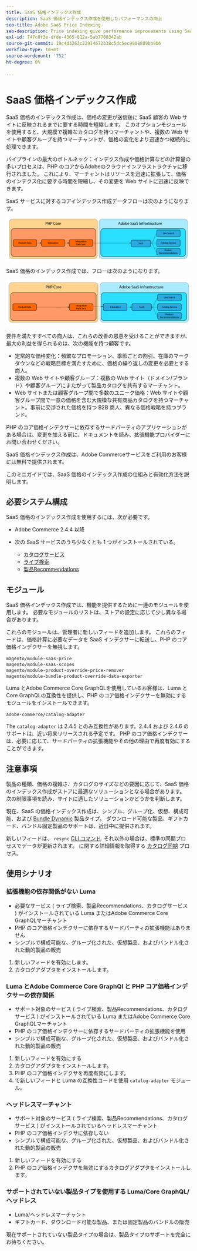```yaml
---
title: SaaS 価格インデックス作成
description: SaaS 価格インデックス作成を使用したパフォーマンスの向上
seo-title: Adobe SaaS Price Indexing
seo-description: Price indexing give performance improvements using SaaS infrastructure
exl-id: 747c0f3e-dfde-4365-812a-5ab7768342ab
source-git-commit: 19c4d3263c22914672b38c5dc5ec9908889bb9b6
workflow-type: tm+mt
source-wordcount: '752'
ht-degree: 0%

---
```


# SaaS 価格インデックス作成

SaaS 価格のインデックス作成は、価格の変更が送信後に SaaS 顧客の Web サイトに反映されるまでに要する時間を短縮します。 このオプションモジュールを使用すると、大規模で複雑なカタログを持つマーチャントや、複数の Web サイトや顧客グループを持つマーチャントが、価格の変化をより迅速かつ継続的に処理できます。

パイプラインの最大のボトルネック：インデクス作成や価格計算などの計算量の多いプロセスは、PHP のコアからAdobeのクラウドインフラストラクチャに移行されました。 これにより、マーチャントはリソースを迅速に拡張して、価格のインデクス化に要する時間を短縮し、その変更を Web サイトに迅速に反映できます。

SaaS サービスに対するコアインデックス作成データフローは次のようになります。

![デフォルトのデータフロー](assets/old_way.png)

SaaS 価格のインデックス作成では、フローは次のようになります。

![SaaS 価格インデックス作成データフロー](assets/new_way.png)

要件を満たすすべての商人は、これらの改善の恩恵を受けることができますが、最大の利益を得られるのは、次の機能を持つ顧客です。

* 定常的な価格変化：頻繁なプロモーション、季節ごとの割引、在庫のマークダウンなどの戦略目標を満たすために、価格の繰り返しの変更を必要とする商人。
* 複数の Web サイトや顧客グループ：複数の Web サイト（ドメイン/ブランド）や顧客グループにまたがって製品カタログを共有するマーチャント。
* Web サイトまたは顧客グループ間で多数のユニーク価格：Web サイトや顧客グループ間で一意の価格を含む大規模な共有商品カタログを持つマーチャント。事前に交渉された価格を持つ B2B 商人、異なる価格戦略を持つブランド。

PHP のコア価格インデクサーに依存するサードパーティのアプリケーションがある場合は、変更を加える前に、ドキュメントを読み、拡張機能プロバイダーにお問い合わせください。

SaaS 価格インデックス作成は、Adobe Commerceサービスをご利用のお客様には無料で提供されます。

このミニガイドでは、SaaS 価格のインデックス作成の仕組みと有効化方法を説明します。

## 必要システム構成

SaaS 価格のインデックス作成を使用するには、次が必要です。

* Adobe Commerce 2.4.4 以降
* 次の SaaS サービスのうち少なくとも 1 つがインストールされている。

   * [カタログサービス](../catalog-service/overview.md)
   * [ライブ検索](../live-search/guide-overview.md)
   * [製品Recommendations](../product-recommendations/guide-overview.md)

## モジュール

SaaS 価格インデックス作成では、機能を提供するために一連のモジュールを使用します。 必要なモジュールのリストは、ストアの設定に応じて少し異なる場合があります。

これらのモジュールは、管理者に新しいフィードを追加します。 これらのフィードは、価格計算に必要なデータを SaaS インデクサーに転送し、PHP のコア価格インデクサーを無視します。

```
magento/module-saas-price
magento/module-saas-scopes
magento/module-product-override-price-remover
magento/module-bundle-product-override-data-exporter
```

Luma とAdobe Commerce Core GraphQLを使用しているお客様は、Luma と Core GraphQLの互換性を提供し、PHP のコア価格インデクサーを無効にするモジュールをインストールできます。

```
adobe-commerce/catalog-adapter
```

The `catalog-adapter` は 2.4.5 とのみ互換性があります。2.4.4 および 2.4.6 のサポートは、近い将来リリースされる予定です。
PHP のコア価格インデクサーは、必要に応じて、サードパーティの拡張機能やその他の理由で再度有効にすることができます。

## 注意事項

製品の種類、価格の複雑さ、カタログのサイズなどの要因に応じて、SaaS 価格のインデックス作成がストアに最適なソリューションとなる場合があります。 次の制限事項を読み、サイトに適したソリューションかどうかを判断します。

現在、SaaS の価格インデックス作成は、シンプル、グループ化、仮想、構成可能、および [Bundle Dynamic](https://experienceleague.adobe.com/docs/commerce-admin/catalog/products/types/product-create-bundle.html) 製品タイプ。
ダウンロード可能な製品、ギフトカード、バンドル固定製品のサポートは、近日中に提供されます。

新しいフィードは、 `resync` [CLI コマンド](https://experienceleague.adobe.com/docs/commerce-merchant-services/user-guides/data-services/catalog-sync.html#resynccmdline). それ以外の場合は、標準の同期プロセスでデータが更新されます。 に関する詳細情報を取得する [カタログ同期](../landing/catalog-sync.md) プロセス。

## 使用シナリオ

### 拡張機能の依存関係がない Luma

* 必要なサービス ( ライブ検索、製品Recommendations、カタログサービス ) がインストールされている Luma またはAdobe Commerce Core GraphQLマーチャント
* PHP のコア価格インデクサーに依存するサードパーティの拡張機能はありません
* シンプルで構成可能な、グループ化された、仮想製品、およびバンドル化された動的製品の販売

1. 新しいフィードを有効にします。
1. カタログアダプタをインストールします。

### Luma とAdobe Commerce Core GraphQl と PHP コア価格インデクサーの依存関係

* サポート対象のサービス ( ライブ検索、製品Recommendations、カタログサービス ) がインストールされている Luma またはAdobe Commerce Core GraphQLマーチャント
* PHP のコア価格インデクサーに依存するサードパーティの拡張機能を使用
* シンプルで構成可能な、グループ化された、仮想製品、およびバンドル化された動的製品の販売

1. 新しいフィードを有効にする
1. カタログアダプタをインストールします。
1. PHP のコア価格インデクサを再度有効にします。
1. で新しいフィードと Luma の互換性コードを使用 `catalog-adapter` モジュール。

### ヘッドレスマーチャント

* サポート対象のサービス ( ライブ検索、製品Recommendations、カタログサービス ) がインストールされているヘッドレスマーチャント
* PHP のコア価格インデクサに依存しない
* シンプルで構成可能な、グループ化された、仮想製品、およびバンドル化された動的製品の販売

1. 新しいフィードを有効にする
1. PHP のコア価格インデクサを無効にするカタログアダプタをインストールします。

### サポートされていない製品タイプを使用する Luma/Core GraphQL/ヘッドレス

* Luma/ヘッドレスマーチャント
* ギフトカード、ダウンロード可能な製品、または固定製品のバンドルの販売

現在サポートされていない製品タイプの場合は、製品タイプのサポートを完全にお待ちください。
